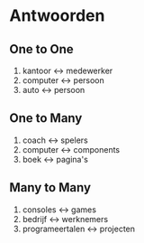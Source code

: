 # Antwoorden

## One to One
1. kantoor <-> medewerker
2. computer <-> persoon
3. auto <-> persoon

## One to Many
1. coach  <-> spelers
2. computer <-> components
3. boek <-> pagina's
   
## Many to Many
1. consoles <-> games
2. bedrijf <-> werknemers
3. programeertalen <-> projecten
